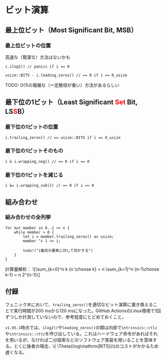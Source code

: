 # ビット演算

## 最上位ビット（Most Significant Bit, MSB）

### 最上位ビットの位置

高速な（簡潔な）方法はないかも

```rust, ignore
i.ilog2() // panics if i == 0
```

```rust, ignore
usize::BITS - i.leading_zeros() // == 0 if i == 0_usize
```

TODO: O(1)の複雑な（＝定数倍が重い）方法があるらしい

## 最下位の1ビット（Least Significant <span style="color: red;">Set</span> Bit, LS<span style="color: red;">S</span>B）

### 最下位の1ビットの位置

```rust, ignore
i.trailing_zeros() // == usize::BITS if i == 0_usize
```

### 最下位の1ビットそのもの

```rust, ignore
i & i.wrapping_neg() // == 0 if i == 0
```

### 最下位の1ビットを減じる

```rust, ignore
i &= i.wrapping_sub(1) // == 0 if i == 0
```

## 組み合わせ

### 組み合わせの全列挙

```rust, ignore
for mut member in 0..1 << n {
    while member > 0 {
        let i = member.trailing_zeros() as usize;
        member ^= 1 << i;

        todo!("i番目の要素に対して何かする")
    }
}
```

計算量解析：
\\[\sum_{k=0}^n k {n \choose k} = n \sum_{k=1}^n {n-1\choose k-1} = n 2^{n-1}\\]

## 付録

フェニック木において、`trailing_zeros()`を適切なビット演算に置き換えることで実行時間が200 msから120 msになった。GitHub ActionsのLinux環境で1回ずつしか計測していないので、参考程度にとどめておくこと。

`v1.85.1`時点では、`ilog2()`や`leading_zeros()`の類は内部で`intrinsics::ctlz`や`intrinsics::cttz`を呼び出している。これはハードウェア命令があればそれを用いるが、なければ二分探索などのソフトウェア実装を用いることを意味する。とくに後者の場合、\\( \Theta(\log\mathrm{BITS})\\)のコストがかかるため遅くなる。
